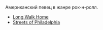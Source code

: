 Американский певец в жанре рок-н-ролл.

* [Long Walk Home](Long%20Walk%20Home)
* [Streets of Philadelphia](Streets%20of%20Philadelphia)